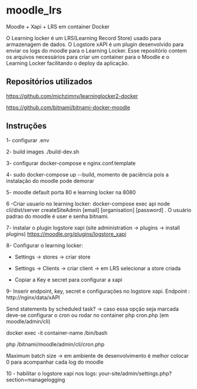 # moodle_lrs
Moodle + Xapi + LRS em container Docker

O Learning locker é um LRS(Learning Record Store) usado para armazenagem de dados. O Logstore xAPI é um plugin desenvolvido para enviar os logs do moodle para o Learning Locker. Esse repositório contem os arquivos necessários para criar um container para o Moodle e o Learning Locker facilitando o deploy da aplicação.

## Repositórios utilizados
https://github.com/michzimny/learninglocker2-docker

https://github.com/bitnami/bitnami-docker-moodle

## Instruções

1- configurar .env

2- build images ./build-dev.sh

3- configurar docker-compose e nginx.conf.template  

4- sudo docker-compose up --build, momento de paciência pois a instalação do moodle pode demorar

5- moodle default porta 80 e learning locker na 8080

6 -Criar usuario no learning locker:  docker-compose exec api node cli/dist/server createSiteAdmin [email] [organisation] [password] . O usuário padrao do moodle é user e senha bitnami.

7- instalar o plugin logstore xapi (site administration -> plugins -> install plugins)
https://moodle.org/plugins/logstore_xapi

8- Configurar o learning locker:
 - Settings -> stores -> criar store
 
 - Settings -> Clients -> criar client -> em LRS selecionar a store criada
 
 - Copiar a Key e secret para configurar a xapi

9- Inserir endpoint, key, secret e configurações no logstore xapi. Endpoint : http://nginx/data/xAPI

Send statements by scheduled task? -> caso essa opção seja marcada deve-se configurar o cron ou rodar no container php cron.php (em moodle/admin/cli)

  docker exec -it container-name /bin/bash
  
  php /bitnami/moodle/admin/cli/cron.php 

Maximum batch size -> em ambiente de desenvolvimento é melhor colocar 0 para acompanhar cada log do moodle


10 - habilitar o logstore xapi nos logs: your-site/admin/settings.php?section=managelogging
 
